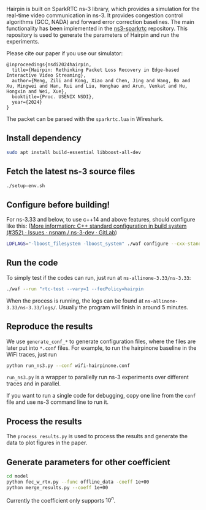 Hairpin is built on SparkRTC ns-3 library, which provides a simulation for the real-time video communication in ns-3.
It provides congestion control algorithms (GCC, NADA) and forward error correction baselines.
The main functionality has been implemented in the [ns3-sparkrtc](https://github.com/hkust-spark/ns3-sparkrtc) repository.
This repository is used to generate the parameters of Hairpin and run the experiments.

Please cite our paper if you use our simulator:
```
@inproceedings{nsdi2024hairpin,
  title={Hairpin: Rethinking Packet Loss Recovery in Edge-based Interactive Video Streaming},
  author={Meng, Zili and Kong, Xiao and Chen, Jing and Wang, Bo and Xu, Mingwei and Han, Rui and Liu, Honghao and Arun, Venkat and Hu, Hongxin and Wei, Xue},
  booktitle={Proc. USENIX NSDI},
  year={2024}
}
```

The packet can be parsed with the `sparkrtc.lua` in Wireshark.

## Install dependency
```bash
sudo apt install build-essential libboost-all-dev
```

## Fetch the latest ns-3 source files
```bash
./setup-env.sh
```

## Configure before building!
For ns-3.33 and below, to use c++14 and above features, should configure like this:
([More information: C++ standard configuration in build system (#352) · Issues · nsnam / ns-3-dev · GitLab](https://gitlab.com/nsnam/ns-3-dev/-/issues/352))
```bash
LDFLAGS="-lboost_filesystem -lboost_system" ./waf configure --cxx-standard=-std=c++17
```

## Run the code
To simply test if the codes can run, just run at `ns-allinone-3.33/ns-3.33`:
```bash
./waf --run "rtc-test --vary=1 --fecPolicy=hairpin
```
When the process is running, the logs can be found at `ns-allinone-3.33/ns-3.33/logs/`.
Usually the program will finish in around 5 minutes.

## Reproduce the results
We use `generate_conf_*` to generate configuration files, where the files are later put into `*.conf` files.
For example, to run the hairpinone baseline in the WiFi traces, just run
```bash
python run_ns3.py --conf wifi-hairpinone.conf
```
`run_ns3.py` is a wrapper to parallelly run ns-3 experiments over different traces and in parallel.

If you want to run a single code for debugging, copy one line from the `conf` file and use ns-3 command line to run it.

## Process the results
The `process_results.py` is used to process the results and generate the data to plot figures in the paper.

## Generate parameters for other coefficient
```bash
cd model
python fec_w_rtx.py --func offline_data -coeff 1e+00
python merge_results.py --coeff 1e+00
```
Currently the coefficient only supports $10^n$.
